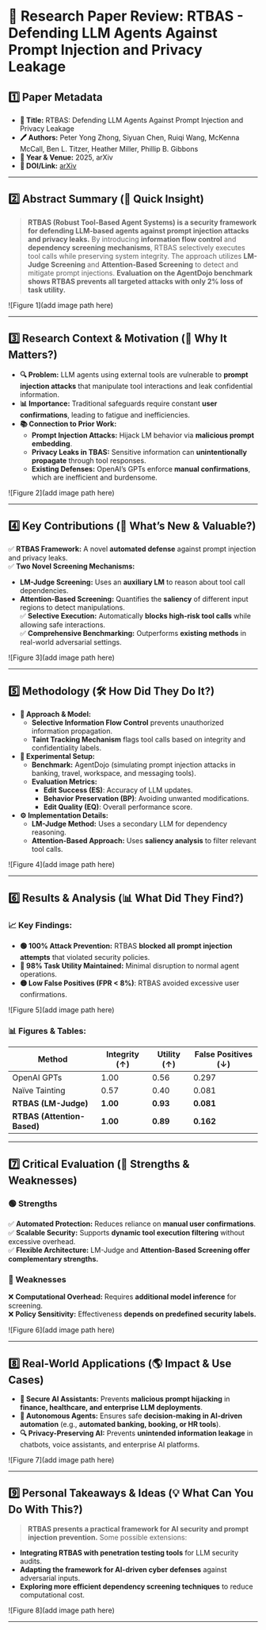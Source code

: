 # 📑 **Research Paper Review: RTBAS - Defending LLM Agents Against Prompt Injection and Privacy Leakage**

## **1️⃣ Paper Metadata**
- **📌 Title:** RTBAS: Defending LLM Agents Against Prompt Injection and Privacy Leakage  
- **🖊️ Authors:** Peter Yong Zhong, Siyuan Chen, Ruiqi Wang, McKenna McCall, Ben L. Titzer, Heather Miller, Phillip B. Gibbons  
- **📅 Year & Venue:** 2025, arXiv  
- **🔗 DOI/Link:** [arXiv](https://arxiv.org/abs/2502.08966)

---

## **2️⃣ Abstract Summary (🔎 Quick Insight)**
> **RTBAS (Robust Tool-Based Agent Systems) is a security framework for defending LLM-based agents against prompt injection attacks and privacy leaks.** By introducing **information flow control** and **dependency screening mechanisms**, RTBAS selectively executes tool calls while preserving system integrity. The approach utilizes **LM-Judge Screening** and **Attention-Based Screening** to detect and mitigate prompt injections. **Evaluation on the AgentDojo benchmark shows RTBAS prevents all targeted attacks with only 2% loss of task utility.**

![Figure 1](add image path here)

---

## **3️⃣ Research Context & Motivation (🧐 Why It Matters?)**
- **🔍 Problem:** LLM agents using external tools are vulnerable to **prompt injection attacks** that manipulate tool interactions and leak confidential information.
- **📊 Importance:** Traditional safeguards require constant **user confirmations**, leading to fatigue and inefficiencies.
- **📚 Connection to Prior Work:**
  - **Prompt Injection Attacks:** Hijack LM behavior via **malicious prompt embedding**.
  - **Privacy Leaks in TBAS:** Sensitive information can **unintentionally propagate** through tool responses.
  - **Existing Defenses:** OpenAI’s GPTs enforce **manual confirmations**, which are inefficient and burdensome.

![Figure 2](add image path here)

---

## **4️⃣ Key Contributions (🚀 What’s New & Valuable?)**
✅ **RTBAS Framework:** A novel **automated defense** against prompt injection and privacy leaks.  
✅ **Two Novel Screening Mechanisms:**
   - **LM-Judge Screening:** Uses an **auxiliary LM** to reason about tool call dependencies.
   - **Attention-Based Screening:** Quantifies the **saliency** of different input regions to detect manipulations.  
✅ **Selective Execution:** Automatically **blocks high-risk tool calls** while allowing safe interactions.  
✅ **Comprehensive Benchmarking:** Outperforms **existing methods** in real-world adversarial settings.

![Figure 3](add image path here)

---

## **5️⃣ Methodology (🛠️ How Did They Do It?)**
- **📝 Approach & Model:**
  - **Selective Information Flow Control** prevents unauthorized information propagation.
  - **Taint Tracking Mechanism** flags tool calls based on integrity and confidentiality labels.
- **🧪 Experimental Setup:**
  - **Benchmark:** AgentDojo (simulating prompt injection attacks in banking, travel, workspace, and messaging tools).  
  - **Evaluation Metrics:**
    - **Edit Success (ES)**: Accuracy of LLM updates.
    - **Behavior Preservation (BP)**: Avoiding unwanted modifications.
    - **Edit Quality (EQ)**: Overall performance score.
- **⚙️ Implementation Details:**
  - **LM-Judge Method:** Uses a secondary LLM for dependency reasoning.
  - **Attention-Based Approach:** Uses **saliency analysis** to filter relevant tool calls.

![Figure 4](add image path here)

---

## **6️⃣ Results & Analysis (📊 What Did They Find?)**
### **📈 Key Findings:**
- **🟢 100% Attack Prevention:** RTBAS **blocked all prompt injection attempts** that violated security policies.
- **🔵 98% Task Utility Maintained:** Minimal disruption to normal agent operations.
- **🟡 Low False Positives (FPR < 8%)**: RTBAS avoided excessive user confirmations.

![Figure 5](add image path here)

### **📊 Figures & Tables:**
| **Method** | **Integrity (↑)** | **Utility (↑)** | **False Positives (↓)** |
|------------|-----------------|-----------------|------------------|
| OpenAI GPTs  | 1.00  | 0.56 | 0.297 |
| Naïve Tainting  | 0.57  | 0.40 | 0.081 |
| **RTBAS (LM-Judge)** | **1.00**  | **0.93** | **0.081** |
| **RTBAS (Attention-Based)** | **1.00**  | **0.89** | **0.162** |

---

## **7️⃣ Critical Evaluation (🧐 Strengths & Weaknesses)**
### **🟢 Strengths**
✅ **Automated Protection:** Reduces reliance on **manual user confirmations**.  
✅ **Scalable Security:** Supports **dynamic tool execution filtering** without excessive overhead.  
✅ **Flexible Architecture:** LM-Judge and **Attention-Based Screening offer complementary strengths.**

### **🔴 Weaknesses**
❌ **Computational Overhead:** Requires **additional model inference** for screening.  
❌ **Policy Sensitivity:** Effectiveness **depends on predefined security labels.**  

![Figure 6](add image path here)

---

## **8️⃣ Real-World Applications (🌎 Impact & Use Cases)**
- **🏢 Secure AI Assistants:** Prevents **malicious prompt hijacking** in **finance, healthcare, and enterprise LLM deployments**.
- **🤖 Autonomous Agents:** Ensures safe **decision-making in AI-driven automation** (e.g., **automated banking, booking, or HR tools**).
- **🔍 Privacy-Preserving AI:** Prevents **unintended information leakage** in chatbots, voice assistants, and enterprise AI platforms.

![Figure 7](add image path here)

---

## **9️⃣ Personal Takeaways & Ideas (💡 What Can You Do With This?)**
> **RTBAS presents a practical framework for AI security and prompt injection prevention.** Some possible extensions:
- **Integrating RTBAS with penetration testing tools** for LLM security audits.
- **Adapting the framework for AI-driven cyber defenses** against adversarial inputs.
- **Exploring more efficient dependency screening techniques** to reduce computational cost.

![Figure 8](add image path here)

---
